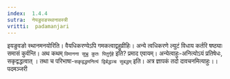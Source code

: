 ```yaml
---
index:  1.4.4
sutra:  नेयङुवङस्थानावस्त्री
vritti:  padamanjari
---
```


इयङुवङो स्थानमनयोरिति। वैयधिकरण्येऽपि गमकत्वाद्वहुव्रीहिः। अन्ये त्वधिकरणे ल्युटं विधाय कर्तरि षष्ठ्याः समासं कुर्वन्ति। अथ कथम् `विमानना सुभ्रु कुतः पितुर्गृहे` इति? प्रमाद एवायम्। अन्येत्वाहुः-अनित्योऽयं प्रतिषेधः, सकृद्वद्धत्वात् । तथा च परिभाषा-`सकृद्वद्धमनित्यं द्विर्बद्धञ्च सुबद्धम्` इति। अत्र ज्ञापकं तदो दावचनमित्याहुः।।
पदमञ्जरी

